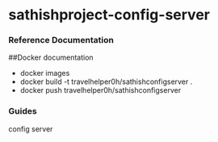# sathishproject-config-server

### Reference Documentation

##Docker documentation

* docker images
* docker build -t travelhelper0h/sathishconfigserver .
* docker push travelhelper0h/sathishconfigserver

### Guides


config server
